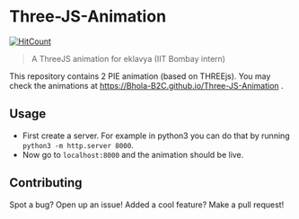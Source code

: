 # Three-JS-Animation
[![HitCount](http://hits.dwyl.io/Bhola-B2C/Three-JS-Animation.svg)](http://hits.dwyl.io/Bhola-B2C/Three-JS-Animation)
> A ThreeJS animation for eklavya (IIT Bombay intern)

This repository contains 2 PIE animation (based on THREEjs). You may check the animations at https://Bhola-B2C.github.io/Three-JS-Animation .

## Usage

* First create a server. For example in python3 you can do that by running `python3 -m http.server 8000`.
* Now go to `localhost:8000` and the animation should be live.

## Contributing

Spot a bug? Open up an issue! Added a cool feature? Make a pull request!
